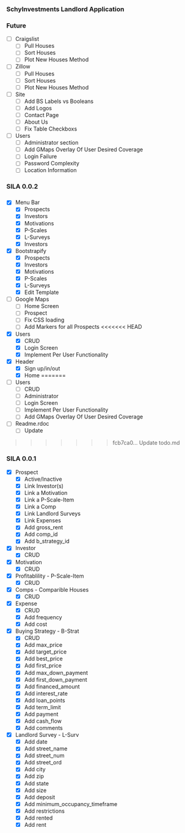 ### SchyInvestments Landlord Application


### Future

- [	] Craigslist
	- [ ] Pull Houses
	- [ ] Sort Houses
	- [ ] Plot New Houses Method
- [ ] Zillow
	- [ ] Pull Houses	
	- [ ] Sort Houses
	- [ ] Plot New Houses Method
- [ ] Site
	- [ ] Add BS Labels vs Booleans
	- [ ] Add Logos
	- [ ] Contact Page
	- [ ] About Us
	- [ ] Fix Table Checkboxs
- [ ] Users
	- [ ] Administrator section
	- [ ] Add GMaps Overlay Of User Desired Coverage 
  - [ ] Login Failure
  - [ ] Password Complexity
  - [ ] Location Information
### SILA 0.0.2
###

- [X] Menu Bar
	- [X] Prospects
	- [X] Investors
	- [X] Motivations
	- [X] P-Scales
	- [X] L-Surveys
	- [X] Investors
- [X] Bootstrapify
	- [X] Prospects
	- [X] Investors
	- [X] Motivations
	- [X] P-Scales
	- [X] L-Surveys
	- [X] Edit Template
- [ ] Google Maps
	- [ ] Home Screen
	- [ ] Prospect
	- [ ] Fix CSS loading
	- [ ] Add Markers for all Prospects
<<<<<<< HEAD
- [X] Users
	- [X] CRUD
	- [X] Login Screen
	- [X] Implement Per User Functionality
- [X] Header
  - [X] Sign up/in/out
  - [X] Home
=======
- [ ] Users
	- [ ] CRUD
	- [ ] Administrator
	- [ ] Login Screen
	- [ ] Implement Per User Functionality
	- [ ] Add GMaps Overlay Of User Desired Coverage 
- [ ] Readme.rdoc
	- [ ] Update
>>>>>>> fcb7ca0... Update todo.md
### SILA 0.0.1

- [X] Prospect
	- [X] Active/Inactive
	- [X] Link Investor(s)
	- [X] Link a Motivation
	- [X] Link a P-Scale-Item
	- [X] Link a Comp
	- [X] Link Landlord Surveys
	- [X] Link Expenses
	- [X] Add gross_rent
	- [X] Add comp_id
	- [X] Add b_strategy_id
- [X] Investor
	- [X] CRUD
- [X] Motivation
	- [X] CRUD
- [X] Profitablility - P-Scale-Item
	- [X] CRUD 
- [X] Comps - Comparible Houses
	- [X] CRUD
- [X] Expense
	- [X] CRUD
	- [X] Add frequency
	- [X] Add cost
- [X] Buying Strategy - B-Strat
	- [X] CRUD
	- [X] Add max_price
	- [X] Add target_price
	- [X] Add best_price
	- [X] Add first_price
	- [X] Add max_down_payment
	- [X] Add first_down_payment
	- [X] Add financed_amount
	- [X] Add interest_rate
	- [X] Add loan_points
	- [X] Add term_limit
	- [X] Add payment
	- [X] Add cash_flow
	- [X] Add comments
- [X] Landlord Survey - L-Surv
	- [X] Add date
	- [X] Add street_name
	- [X] Add street_num
	- [X] Add street_ord
	- [X] Add city
	- [X] Add zip
	- [X] Add state
	- [X] Add size
	- [X] Add deposit
	- [X] Add minimum_occupancy_timeframe
	- [X] Add restrictions
	- [X] Add rented
	- [X] Add rent
